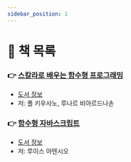 ```yaml
---
sidebar_position: 1
---
```


# 🚀 책 목록

### 👉 [스칼라로 배우는 함수형 프로그래밍](/docs/functional/in-scala/table-of-contents)
- [도서 정보](http://www.yes24.com/Product/Goods/16969986)
- 저: 폴 키우사노, 루나르 비아르드나손

### 👉 [함수형 자바스크립트](/docs/functional/functional-javascript/table-of-contents)
- [도서 정보](http://www.yes24.com/Product/Goods/58181696)
- 저: 루이스 아텐시오
